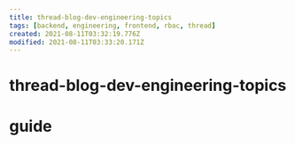 ```yaml
---
title: thread-blog-dev-engineering-topics
tags: [backend, engineering, frontend, rbac, thread]
created: 2021-08-11T03:32:19.776Z
modified: 2021-08-11T03:33:20.171Z
---
```


# thread-blog-dev-engineering-topics

# guide
